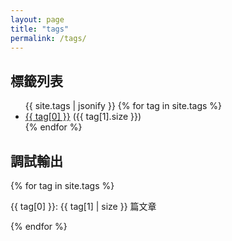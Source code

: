 ```yaml
---
layout: page
title: "tags"
permalink: /tags/
---
```


<h2>標籤列表</h2>
<div id="tags">
  <ul>
        {{ site.tags | jsonify }}
    {% for tag in site.tags %}
      <li>
        <a href="{{ site.baseurl }}/tags/{{ tag[0] | slugify }}/">{{ tag[0] }}</a> ({{ tag[1].size }})
      </li>
    {% endfor %}
  </ul>
</div>

<h2>調試輸出</h2>
<div>
  {% for tag in site.tags %}
    <p>{{ tag[0] }}: {{ tag[1] | size }} 篇文章</p>
  {% endfor %}
</div>
